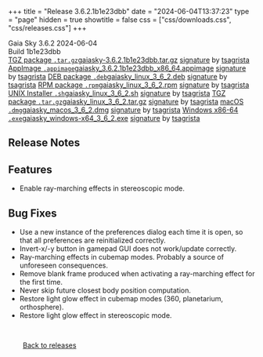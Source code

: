 +++
title = "Release 3.6.2.1b1e23dbb"
date = "2024-06-04T13:37:23"
type = "page"
hidden = true
showtitle = false
css = ["css/downloads.css", "css/releases.css"]
+++

<div class="download-container">
<div id="download-title">
<i class="gs-mdi-tag"></i>
Gaia Sky <span class="downloads-version">3.6.2</span> 
<time class="downloads-releasedate" datetime="2024-06-04T13:37:23" title="Published: 2024-06-04T13:37:23"><i class="gs-mdi-calendar"></i> 2024-06-04</time>
<div class="downloads-build">Build 1b1e23dbb</div></div>
<div class="download-section">
<a href="https://gaia.ari.uni-heidelberg.de/gaiasky/releases/3.6.2.1b1e23dbb/gaiasky-3.6.2.1b1e23dbb.tar.gz" class="download-button"><i class="gs-mdi-zip-box icon-button"></i> TGZ package <code>.tar.gz</code><span class="download-sub">gaiasky-3.6.2.1b1e23dbb.tar.gz</span></a>
<span class="signature">
<a href="https://gaia.ari.uni-heidelberg.de/gaiasky/releases/3.6.2.1b1e23dbb/gaiasky-3.6.2.1b1e23dbb.tar.gz.sig">signature</a>  by  <a href="https://keyserver.ubuntu.com/pks/lookup?search=0x448C2B189756743013D5F7C22FD2A59C1D734C1F&fingerprint=on&op=index">tsagrista</a>
</span>
<a href="https://gaia.ari.uni-heidelberg.de/gaiasky/releases/3.6.2.1b1e23dbb/gaiasky_3.6.2.1b1e23dbb_x86_64.appimage" class="download-button"><i class="gs-material-symbols-box icon-button"></i> AppImage <code>.appimage</code><span class="download-sub">gaiasky_3.6.2.1b1e23dbb_x86_64.appimage</span></a>
<span class="signature">
<a href="https://gaia.ari.uni-heidelberg.de/gaiasky/releases/3.6.2.1b1e23dbb/gaiasky_3.6.2.1b1e23dbb_x86_64.appimage.sig">signature</a>  by  <a href="https://keyserver.ubuntu.com/pks/lookup?search=0x448C2B189756743013D5F7C22FD2A59C1D734C1F&fingerprint=on&op=index">tsagrista</a>
</span>
<a href="https://gaia.ari.uni-heidelberg.de/gaiasky/releases/3.6.2.1b1e23dbb/gaiasky_linux_3_6_2.deb" class="download-button"><i class="gs-mdi-debian icon-button"></i> DEB package <code>.deb</code><span class="download-sub">gaiasky_linux_3_6_2.deb</span></a>
<span class="signature">
<a href="https://gaia.ari.uni-heidelberg.de/gaiasky/releases/3.6.2.1b1e23dbb/gaiasky_linux_3_6_2.deb.sig">signature</a>  by  <a href="https://keyserver.ubuntu.com/pks/lookup?search=0x448C2B189756743013D5F7C22FD2A59C1D734C1F&fingerprint=on&op=index">tsagrista</a>
</span>
<a href="https://gaia.ari.uni-heidelberg.de/gaiasky/releases/3.6.2.1b1e23dbb/gaiasky_linux_3_6_2.rpm" class="download-button"><i class="gs-mdi-fedora icon-button"></i> RPM package <code>.rpm</code><span class="download-sub">gaiasky_linux_3_6_2.rpm</span></a>
<span class="signature">
<a href="https://gaia.ari.uni-heidelberg.de/gaiasky/releases/3.6.2.1b1e23dbb/gaiasky_linux_3_6_2.rpm.sig">signature</a>  by  <a href="https://keyserver.ubuntu.com/pks/lookup?search=0x448C2B189756743013D5F7C22FD2A59C1D734C1F&fingerprint=on&op=index">tsagrista</a>
</span>
<a href="https://gaia.ari.uni-heidelberg.de/gaiasky/releases/3.6.2.1b1e23dbb/gaiasky_linux_3_6_2.sh" class="download-button"><i class="gs-token-unix icon-button"></i> UNIX Installer <code>.sh</code><span class="download-sub">gaiasky_linux_3_6_2.sh</span></a>
<span class="signature">
<a href="https://gaia.ari.uni-heidelberg.de/gaiasky/releases/3.6.2.1b1e23dbb/gaiasky_linux_3_6_2.sh.sig">signature</a>  by  <a href="https://keyserver.ubuntu.com/pks/lookup?search=0x448C2B189756743013D5F7C22FD2A59C1D734C1F&fingerprint=on&op=index">tsagrista</a>
</span>
<a href="https://gaia.ari.uni-heidelberg.de/gaiasky/releases/3.6.2.1b1e23dbb/gaiasky_linux_3_6_2.tar.gz" class="download-button"><i class="gs-mdi-zip-box icon-button"></i> TGZ package <code>.tar.gz</code><span class="download-sub">gaiasky_linux_3_6_2.tar.gz</span></a>
<span class="signature">
<a href="https://gaia.ari.uni-heidelberg.de/gaiasky/releases/3.6.2.1b1e23dbb/gaiasky_linux_3_6_2.tar.gz.sig">signature</a>  by  <a href="https://keyserver.ubuntu.com/pks/lookup?search=0x448C2B189756743013D5F7C22FD2A59C1D734C1F&fingerprint=on&op=index">tsagrista</a>
</span>
<a href="https://gaia.ari.uni-heidelberg.de/gaiasky/releases/3.6.2.1b1e23dbb/gaiasky_macos_3_6_2.dmg" class="download-button"><i class="gs-fa6-brands-apple icon-button"></i> macOS <code>.dmg</code><span class="download-sub">gaiasky_macos_3_6_2.dmg</span></a>
<span class="signature">
<a href="https://gaia.ari.uni-heidelberg.de/gaiasky/releases/3.6.2.1b1e23dbb/gaiasky_macos_3_6_2.dmg.sig">signature</a>  by  <a href="https://keyserver.ubuntu.com/pks/lookup?search=0x448C2B189756743013D5F7C22FD2A59C1D734C1F&fingerprint=on&op=index">tsagrista</a>
</span>
<a href="https://gaia.ari.uni-heidelberg.de/gaiasky/releases/3.6.2.1b1e23dbb/gaiasky_windows-x64_3_6_2.exe" class="download-button"><i class="gs-fa6-brands-windows icon-button"></i> Windows x86-64 <code>.exe</code><span class="download-sub">gaiasky_windows-x64_3_6_2.exe</span></a>
<span class="signature">
<a href="https://gaia.ari.uni-heidelberg.de/gaiasky/releases/3.6.2.1b1e23dbb/gaiasky_windows-x64_3_6_2.exe.sig">signature</a>  by  <a href="https://keyserver.ubuntu.com/pks/lookup?search=0x448C2B189756743013D5F7C22FD2A59C1D734C1F&fingerprint=on&op=index">tsagrista</a>
</span>
</div>
</div>

<section class="release-notes">

# Release Notes


## Features
- Enable ray-marching effects in stereoscopic mode.

## Bug Fixes
- Use a new instance of the preferences dialog each time it is open, so that all preferences are reinitialized correctly.
- Invert-x/-y button in gamepad GUI does not work/update correctly.
- Ray-marching effects in cubemap modes. Probably a source of unforeseen consequences.
- Remove blank frame produced when activating a ray-marching effect for the first time.
- Never skip future closest body position computation.
- Restore light glow effect in cubemap modes (360, planetarium, orthosphere).
- Restore light glow effect in stereoscopic mode.
</section>


<p class="center-text" style="padding: 30px;"><a href="/downloads/releases"><i class="gs-mdi-arrow-left-bold-circle"></i> Back to releases</a>
</p>

